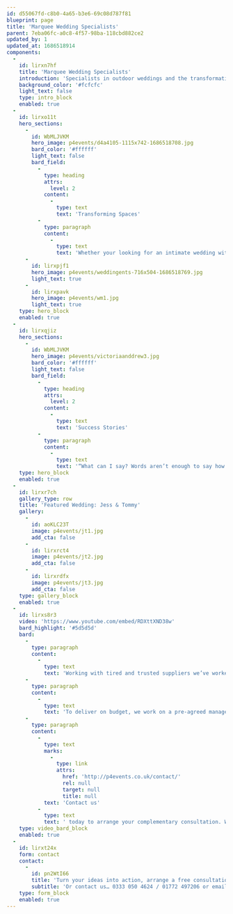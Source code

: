 ```yaml
---
id: d55067fd-c8b0-4a65-b3e6-69c08d787f81
blueprint: page
title: 'Marquee Wedding Specialists'
parent: 7eba06fc-a0c8-4f57-98ba-118cbd882ce2
updated_by: 1
updated_at: 1686518914
components:
  -
    id: lirxn7hf
    title: 'Marquee Wedding Specialists'
    introduction: 'Specialists in outdoor weddings and the transformation of empty spaces, our team’s technical knowledge and experience will guide you through the planning and preparation stress free. Although it may seem like a mammoth task from the outset, marquees, exhibition halls and empty warehouse spaces are the only venues where you can chose every detail of your special day and make it truly unique to you as a couple.'
    background_color: '#fcfcfc'
    light_text: false
    type: intro_block
    enabled: true
  -
    id: lirxo11t
    hero_sections:
      -
        id: WbMLJVKM
        hero_image: p4events/d4a4105-1115x742-1686518708.jpg
        bard_color: '#ffffff'
        light_text: false
        bard_field:
          -
            type: heading
            attrs:
              level: 2
            content:
              -
                type: text
                text: 'Transforming Spaces'
          -
            type: paragraph
            content:
              -
                type: text
                text: 'Whether your looking for an intimate wedding with a single tipi and a rustic feel or you’re looking for an contemporary marquee with many rooms and levels to keep guests entertained and wowed throughout your special day our service can cater for all requirements.'
      -
        id: lirxpjf1
        hero_image: p4events/weddingents-716x504-1686518769.jpg
        light_text: true
      -
        id: lirxpavk
        hero_image: p4events/wm1.jpg
        light_text: true
    type: hero_block
    enabled: true
  -
    id: lirxqjiz
    hero_sections:
      -
        id: WbMLJVKM
        hero_image: p4events/victoriaanddrew3.jpg
        bard_color: '#ffffff'
        light_text: false
        bard_field:
          -
            type: heading
            attrs:
              level: 2
            content:
              -
                type: text
                text: 'Success Stories'
          -
            type: paragraph
            content:
              -
                type: text
                text: '“What can I say? Words aren’t enough to say how grateful we are for everything you did to make our wedding day so incredible. We feel so lucky having met you, and will be recommending you to all our friends who get married over the years to come!”'
    type: hero_block
    enabled: true
  -
    id: lirxr7ch
    gallery_type: row
    title: 'Featured Wedding: Jess & Tommy'
    gallery:
      -
        id: aoKLC23T
        image: p4events/jt1.jpg
        add_cta: false
      -
        id: lirxrct4
        image: p4events/jt2.jpg
        add_cta: false
      -
        id: lirxrdfx
        image: p4events/jt3.jpg
        add_cta: false
    type: gallery_block
    enabled: true
  -
    id: lirxs8r3
    video: 'https://www.youtube.com/embed/RDXttXND38w'
    bard_highlight: '#5d5d5d'
    bard:
      -
        type: paragraph
        content:
          -
            type: text
            text: 'Working with tired and trusted suppliers we’ve worked with for many years allows us to guarantee the quality of every aspect of your wedding and ensure its delivered at the most cost effective price.'
      -
        type: paragraph
        content:
          -
            type: text
            text: 'To deliver on budget, we work on a pre-agreed management fee, not a percentage of your budget. We also have furniture, bars and staffing all in-house which we can offer at discounted rates and work with individuals not agencies for any aspects of your event we are unable to provide in-house.'
      -
        type: paragraph
        content:
          -
            type: text
            marks:
              -
                type: link
                attrs:
                  href: 'http://p4events.co.uk/contact/'
                  rel: null
                  target: null
                  title: null
            text: 'Contact us'
          -
            type: text
            text: ' today to arrange your complementary consultation. We would love to hear your dream wedding ideas and inspiration.'
    type: video_bard_block
    enabled: true
  -
    id: lirxt24x
    form: contact
    contact:
      -
        id: pn2WtI66
        title: 'Turn your ideas into action, arrange a free consultation'
        subtitle: 'Or contact us… 0333 050 4624 / 01772 497206 or email us: info@p4events.co.uk'
    type: form_block
    enabled: true
---
```

